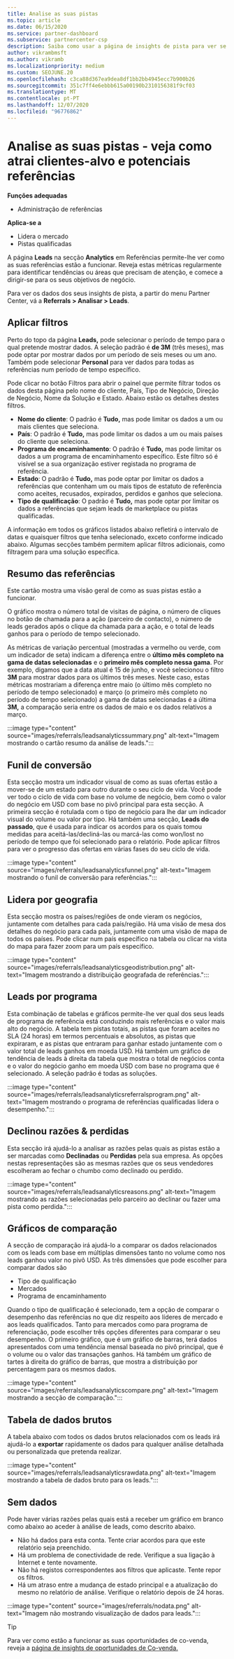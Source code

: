 ```yaml
---
title: Analise as suas pistas
ms.topic: article
ms.date: 06/15/2020
ms.service: partner-dashboard
ms.subservice: partnercenter-csp
description: Saiba como usar a página de insights de pista para ver se está a captar a atenção dos seus clientes-alvo e a gerar referências.
author: vikrambmsft
ms.author: vikramb
ms.localizationpriority: medium
ms.custom: SEOJUNE.20
ms.openlocfilehash: c3ca88d367ea9dea8df1bb2bb4945ecc7b900b26
ms.sourcegitcommit: 351c7ff4e6ebbb615a00190b2310156381f9cf03
ms.translationtype: MT
ms.contentlocale: pt-PT
ms.lasthandoff: 12/07/2020
ms.locfileid: "96776862"
---
```

# <a name="analyze-your-leads---see-how-well-you-attract-target-customers-and-potential-referrals"></a>Analise as suas pistas - veja como atrai clientes-alvo e potenciais referências
<!-- 
https://go.microsoft.com/fwlink/?linkid=849120
-->

**Funções adequadas**

- Administração de referências

**Aplica-se a**

- Lidera o mercado
- Pistas qualificadas

A página **Leads** na secção **Analytics** em Referências permite-lhe ver como as suas referências estão a funcionar. Reveja estas métricas regularmente para identificar tendências ou áreas que precisam de atenção, e comece a dirigir-se para os seus objetivos de negócio.

Para ver os dados dos seus insights de pista, a partir do menu Partner Center, vá a **Referrals > Analisar > Leads**.

## <a name="apply-filters"></a>Aplicar filtros

Perto do topo da página **Leads,** pode selecionar o período de tempo para o qual pretende mostrar dados. A seleção padrão é **de 3M** (três meses), mas pode optar por mostrar dados por um período de seis meses ou um ano. Também pode selecionar **Personal** para ver dados para todas as referências num período de tempo específico.

Pode clicar no botão Filtros para abrir o painel que permite filtrar todos os dados desta página pelo nome do cliente, País, Tipo de Negócio, Direção de Negócio, Nome da Solução e Estado. Abaixo estão os detalhes destes filtros.

- **Nome do cliente**: O padrão é **Tudo,** mas pode limitar os dados a um ou mais clientes que seleciona.
- **País**: O padrão é **Tudo,** mas pode limitar os dados a um ou mais países do cliente que seleciona.
- **Programa de encaminhamento**: O padrão é **Tudo,** mas pode limitar os dados a um programa de encaminhamento específico. Este filtro só é visível se a sua organização estiver registada no programa de referência.
- **Estado**: O padrão é **Tudo,** mas pode optar por limitar os dados a referências que contenham um ou mais tipos de estatuto de referência como aceites, recusados, expirados, perdidos e ganhos que seleciona.
- **Tipo de qualificação**: O padrão é **Tudo,** mas pode optar por limitar os dados a referências que sejam leads de marketplace ou pistas qualificadas.

A informação em todos os gráficos listados abaixo refletirá o intervalo de datas e quaisquer filtros que tenha selecionado, exceto conforme indicado abaixo. Algumas secções também permitem aplicar filtros adicionais, como filtragem para uma solução específica.

## <a name="referrals-summary"></a>Resumo das referências

Este cartão mostra uma visão geral de como as suas pistas estão a funcionar.

O gráfico mostra o número total de visitas de página, o número de cliques no botão de chamada para a ação (parceiro de contacto), o número de leads gerados após o clique da chamada para a ação, e o total de leads ganhos para o período de tempo selecionado.

As métricas de variação percentual (mostradas a vermelho ou verde, com um indicador de seta) indicam a diferença entre o **último mês completo na gama de datas selecionadas** e o **primeiro mês completo nessa gama**. Por exemplo, digamos que a data atual é 15 de junho, e você selecionou o filtro **3M** para mostrar dados para os últimos três meses. Neste caso, estas métricas mostrariam a diferença entre maio (o último mês completo no período de tempo selecionado) e março (o primeiro mês completo no período de tempo selecionado) a gama de datas selecionadas é a última **3M,** a comparação seria entre os dados de maio e os dados relativos a março.

:::image type="content" source="images/referrals/leadsanalyticssummary.png" alt-text="Imagem mostrando o cartão resumo da análise de leads.":::

## <a name="conversion-funnel"></a>Funil de conversão

Esta secção mostra um indicador visual de como as suas ofertas estão a mover-se de um estado para outro durante o seu ciclo de vida. Você pode ver todo o ciclo de vida com base no volume de negócio, bem como o valor do negócio em USD com base no pivô principal para esta secção. A primeira secção é rotulada com o tipo de negócio para lhe dar um indicador visual do volume ou valor por tipo. Há também uma secção, **Leads do passado**, que é usada para indicar os acordos para os quais tomou medidas para aceitá-las/decliná-las ou marcá-las como won/lost no período de tempo que foi selecionado para o relatório. Pode aplicar filtros para ver o progresso das ofertas em várias fases do seu ciclo de vida.

:::image type="content" source="images/referrals/leadsanalyticsfunnel.png" alt-text="Imagem mostrando o funil de conversão para referências.":::

## <a name="leads-by-geography"></a>Lidera por geografia

Esta secção mostra os países/regiões de onde vieram os negócios, juntamente com detalhes para cada país/região. Há uma visão de mesa dos detalhes do negócio para cada país, juntamente com uma visão de mapa de todos os países. Pode clicar num país específico na tabela ou clicar na vista do mapa para fazer zoom para um país específico.

:::image type="content" source="images/referrals/leadsanalyticsgeodistribution.png" alt-text="Imagem mostrando a distribuição geografada de referências.":::

## <a name="leads-by-program"></a>Leads por programa

Esta combinação de tabelas e gráficos permite-lhe ver qual dos seus leads de programa de referência está conduzindo mais referências e o valor mais alto do negócio.
A tabela tem pistas totais, as pistas que foram aceites no SLA (24 horas) em termos percentuais e absolutos, as pistas que expiraram, e as pistas que entraram para ganhar estado juntamente com o valor total de leads ganhos em moeda USD. Há também um gráfico de tendência de leads à direita da tabela que mostra o total de negócios conta e o valor do negócio ganho em moeda USD com base no programa que é selecionado. A seleção padrão é todas as soluções.

:::image type="content" source="images/referrals/leadsanalyticsreferralsprogram.png" alt-text="Imagem mostrando o programa de referências qualificadas lidera o desempenho.":::

## <a name="declined--lost-reasons"></a>Declinou razões & perdidas

Esta secção irá ajudá-lo a analisar as razões pelas quais as pistas estão a ser marcadas como **Declinadas** ou **Perdidas** pela sua empresa. As opções nestas representações são as mesmas razões que os seus vendedores escolheram ao fechar o chumbo como declinado ou perdido.

:::image type="content" source="images/referrals/leadsanalyticsreasons.png" alt-text="Imagem mostrando as razões selecionadas pelo parceiro ao declinar ou fazer uma pista como perdida.":::

## <a name="comparison-charts"></a>Gráficos de comparação

A secção de comparação irá ajudá-lo a comparar os dados relacionados com os leads com base em múltiplas dimensões tanto no volume como nos leads ganhou valor no pivô USD.
As três dimensões que pode escolher para comparar dados são

- Tipo de qualificação
- Mercados
- Programa de encaminhamento

Quando o tipo de qualificação é selecionado, tem a opção de comparar o desempenho das referências no que diz respeito aos líderes de mercado e aos leads qualificados. Tanto para mercados como para programa de referenciação, pode escolher três opções diferentes para comparar o seu desempenho. O primeiro gráfico, que é um gráfico de barras, terá dados apresentados com uma tendência mensal baseada no pivô principal, que é o volume ou o valor das transações ganhos. Há também um gráfico de tartes à direita do gráfico de barras, que mostra a distribuição por percentagem para os mesmos dados.

:::image type="content" source="images/referrals/leadsanalyticscompare.png" alt-text="Imagem mostrando a secção de comparação.":::

## <a name="raw-data-table"></a>Tabela de dados brutos

A tabela abaixo com todos os dados brutos relacionados com os leads irá ajudá-lo a **exportar** rapidamente os dados para qualquer análise detalhada ou personalizada que pretenda realizar.

:::image type="content" source="images/referrals/leadsanalyticsrawdata.png" alt-text="Imagem mostrando a tabela de dados bruto para os leads.":::

## <a name="no-data"></a>Sem dados

Pode haver várias razões pelas quais está a receber um gráfico em branco como abaixo ao aceder à análise de leads, como descrito abaixo.

- Não há dados para esta conta. Tente criar acordos para que este relatório seja preenchido.
- Há um problema de conectividade de rede. Verifique a sua ligação à Internet e tente novamente.
- Não há registos correspondentes aos filtros que aplicaste. Tente repor os filtros.
- Há um atraso entre a mudança de estado principal e a atualização do mesmo no relatório de análise. Verifique o relatório depois de 24 horas.

:::image type="content" source="images/referrals/nodata.png" alt-text="Imagem não mostrando visualização de dados para leads.":::

> [!TIP]
> Para ver como estão a funcionar as suas oportunidades de co-venda, reveja a [página de insights de oportunidades de Co-venda.](referral-insights.md)
